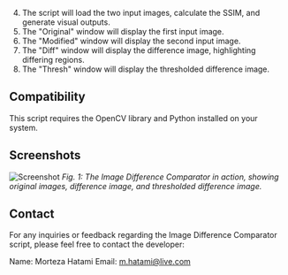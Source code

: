 4. The script will load the two input images, calculate the SSIM, and generate visual outputs.
5. The "Original" window will display the first input image.
6. The "Modified" window will display the second input image.
7. The "Diff" window will display the difference image, highlighting differing regions.
8. The "Thresh" window will display the thresholded difference image.

## Compatibility

This script requires the OpenCV library and Python installed on your system.

## Screenshots

![Screenshot](screenshot.png)
*Fig. 1: The Image Difference Comparator in action, showing original images, difference image, and thresholded difference image.*

## Contact

For any inquiries or feedback regarding the Image Difference Comparator script, please feel free to contact the developer:

Name: Morteza Hatami
Email: m.hatami@live.com
